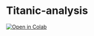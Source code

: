 # Titanic-analysis
[![Open in Colab](https://colab.research.google.com/assets/colab-badge.svg)](https://colab.research.google.com/drive/1tYcTMQebA81uOefJuASMcT8Mb6ccvXBH?usp=sharing)
